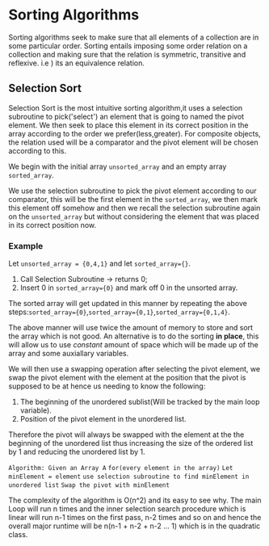 # Sorting Algorithms

Sorting algorithms seek to make sure that all elements of a collection are in some particular order.
Sorting entails imposing some order relation on a collection and making sure that the relation is symmetric, transitive and reflexive. i.e ) its an equivalence relation.

## Selection Sort

Selection Sort is the most intuitive sorting algorithm,it uses a selection subroutine to pick('select') an element that is going to named the pivot element. We then seek to place this element in its correct position in the array according to the order we prefer(less,greater). For composite objects, the relation used will be a comparator and the pivot element will be chosen according to this.

We begin with the initial array `unsorted_array` and an empty array `sorted_array`.

We use the selection subroutine to pick the pivot element according to our comparator, this will be the first element in the `sorted_array`, we then mark this element off somehow and then we recall the selection subroutine again on the `unsorted_array` but without considering the element that was placed in its correct position now.

### Example
Let `unsorted_array = {0,4,1}` and let `sorted_array={}`. 

1) Call Selection Subroutine -> returns 0;
2) Insert 0 in `sorted_array={0}` and mark off 0 in the unsorted array.

The sorted array will get updated in this manner by repeating the above steps:`sorted_array={0}`,`sorted_array={0,1}`,`sorted_array={0,1,4}`.

The above manner will use twice the amount of memory to store and sort the array which is not good. An alternative is to do the sorting **in place**, this will allow us to use *constant* amount of space which will be made up of the array and some auxiallary variables.

We will then use a swapping operation after selecting the pivot element, we swap the pivot element with the element at the position that the pivot is supposed to be at hence us needing to know the following:

1) The beginning of the unordered sublist(Will be tracked by the main loop variable).
2) Position of the pivot element in the unordered list.

Therefore the pivot will always be swapped with the element at the the beginning of the unordered list thus increasing the size of the ordered list by 1 and reducing the unordered list by 1.

`Algorithm: Given an Array A`
    `for(every element in the array)`
    `Let minElement = element`
    `use selection subroutine to find minElement in unordered list`
    `Swap the pivot with minElement`

The complexity of the algorithm is O(n^2) and its easy to see why. The main Loop will run n times and the inner selection search procedure which is linear will run n-1 times on the first pass, n-2 times and so on and hence the overall major runtime will be n(n-1 + n-2 + n-2 ... 1) which is in the quadratic class.

